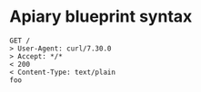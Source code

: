 # Apiary blueprint syntax

```apib
GET /
> User-Agent: curl/7.30.0
> Accept: */*
< 200
< Content-Type: text/plain
foo
```
